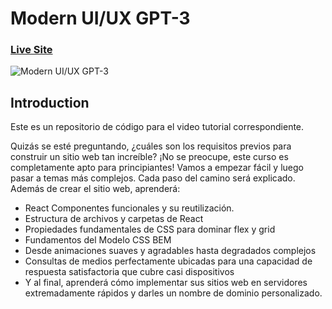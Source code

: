 # Modern UI/UX GPT-3
### [Live Site](https://gpt3-jsm.com/)

![Modern UI/UX GPT-3](https://i.ibb.co/TR5LW9z/image.png)

## Introduction
Este es un repositorio de código para el video tutorial correspondiente.

Quizás se esté preguntando, ¿cuáles son los requisitos previos para construir un sitio web tan increíble? ¡No se preocupe, este curso es completamente apto para principiantes! Vamos a empezar fácil y luego pasar a temas más complejos. Cada paso del camino será explicado. Además de crear el sitio web, aprenderá:

- React Componentes funcionales y su reutilización.
- Estructura de archivos y carpetas de React
- Propiedades fundamentales de CSS para dominar flex y grid
- Fundamentos del Modelo CSS BEM
- Desde animaciones suaves y agradables hasta degradados complejos
- Consultas de medios perfectamente ubicadas para una capacidad de respuesta satisfactoria que cubre casi dispositivos
- Y al final, aprenderá cómo implementar sus sitios web en servidores extremadamente rápidos y darles un nombre de dominio personalizado.
